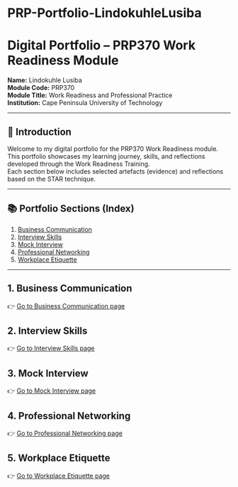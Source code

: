 # PRP-Portfolio-LindokuhleLusiba
# Digital Portfolio – PRP370 Work Readiness Module

**Name:** Lindokuhle Lusiba  
**Module Code:** PRP370  
**Module Title:** Work Readiness and Professional Practice  
**Institution:** Cape Peninsula University of Technology  

---

## 🧩 Introduction
Welcome to my digital portfolio for the PRP370 Work Readiness module.  
This portfolio showcases my learning journey, skills, and reflections developed through the Work Readiness Training.  
Each section below includes selected artefacts (evidence) and reflections based on the STAR technique.

---

## 📚 Portfolio Sections (Index)
1. [Business Communication](#1-business-communication)  
2. [Interview Skills](#2-interview-skills)  
3. [Mock Interview](#3-mock-interview)  
4. [Professional Networking](#4-professional-networking)  
5. [Workplace Etiquette](#5-workplace-etiquette)

---

## 1. Business Communication
👉 [Go to Business Communication page](business_communication.md)

## 2. Interview Skills
👉 [Go to Interview Skills page](interview_skills.md)

## 3. Mock Interview
👉 [Go to Mock Interview page](mock_interview.md)

## 4. Professional Networking
👉 [Go to Professional Networking page](professional_networking.md)

## 5. Workplace Etiquette
👉 [Go to Workplace Etiquette page](workplace_etiquette.md)
